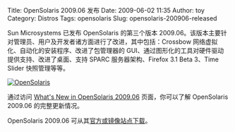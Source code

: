 Title: OpenSolaris 2009.06 发布
Date: 2009-06-02 11:35
Author: toy
Category: Distros
Tags: opensolaris
Slug: opensolaris-200906-released

Sun Microsystems 已发布 OpenSolaris 的第三个版本
2009.06。该版本主要针对管理员、用户及开发者诸方面进行了改进，其中包括：Crossbow
网络虚拟化、自动化的安装程序、改进了包管理器的
GUI、通过图形化的工具对硬件驱动提供支持、改进了桌面、支持 SPARC
服务器架构、Firefox 3.1 Beta 3、Time Slider 快照管理等等。

[![OpenSolaris](http://i.linuxtoy.org/images/2009/06/opensolaris-2009.06-thumb.png)](http://i.linuxtoy.org/images/2009/06/opensolaris-2009.06.png)

通过访问 [What's New in OpenSolaris
2009.06](http://www.opensolaris.com/learn/features/whats-new/200906/)
页面，你可以了解 OpenSolaris 2009.06 的完整更新情况。

OpenSolaris 2009.06
可从其[官方或镜像站点下载](http://www.opensolaris.com/get/index.jsp)。
